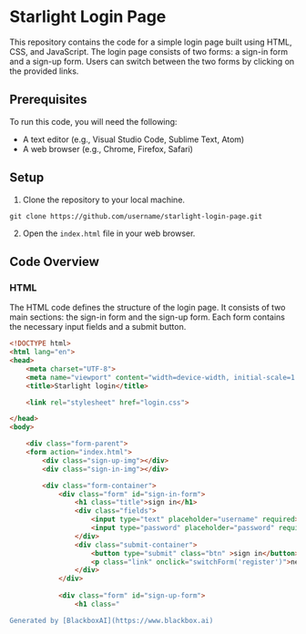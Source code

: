  # Starlight Login Page

This repository contains the code for a simple login page built using HTML, CSS, and JavaScript. The login page consists of two forms: a sign-in form and a sign-up form. Users can switch between the two forms by clicking on the provided links.

## Prerequisites

To run this code, you will need the following:

- A text editor (e.g., Visual Studio Code, Sublime Text, Atom)
- A web browser (e.g., Chrome, Firefox, Safari)

## Setup

1. Clone the repository to your local machine.

```
git clone https://github.com/username/starlight-login-page.git
```

2. Open the `index.html` file in your web browser.

## Code Overview

### HTML

The HTML code defines the structure of the login page. It consists of two main sections: the sign-in form and the sign-up form. Each form contains the necessary input fields and a submit button.

```html
<!DOCTYPE html>
<html lang="en">
<head>
    <meta charset="UTF-8">
    <meta name="viewport" content="width=device-width, initial-scale=1.0">
    <title>Starlight login</title>

    <link rel="stylesheet" href="login.css">

</head>
<body>

    <div class="form-parent">
    <form action="index.html">
        <div class="sign-up-img"></div>
        <div class="sign-in-img"></div>

        <div class="form-container">
            <div class="form" id="sign-in-form">
                <h1 class="title">sign in</h1>
                <div class="fields">
                    <input type="text" placeholder="username" required>
                    <input type="password" placeholder="password" required>
                </div>
                <div class="submit-container">
                    <button type="submit" class="btn" >sign in</button>
                    <p class="link" onclick="switchForm('register')">new here ? sign up here</p>
                </div>
            </div>
            
            <div class="form" id="sign-up-form">
                <h1 class="

Generated by [BlackboxAI](https://www.blackbox.ai)